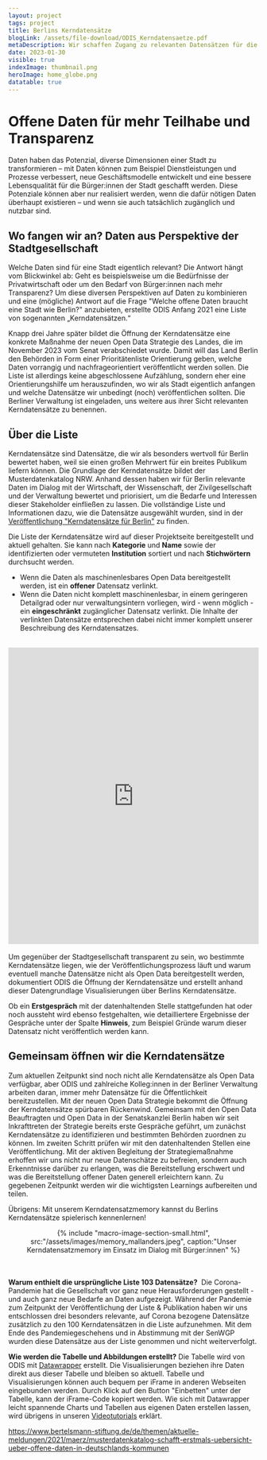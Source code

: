 ```yaml
---
layout: project
tags: project
title: Berlins Kerndatensätze
blogLink: /assets/file-download/ODIS_Kerndatensaetze.pdf
metaDescription: Wir schaffen Zugang zu relevanten Datensätzen für die Stadtgesellschaft
date: 2023-01-30
visible: true
indexImage: thumbnail.png
heroImage: home_globe.png
datatable: true
---
```


# Offene Daten für mehr Teilhabe und Transparenz

Daten haben das Potenzial, diverse Dimensionen einer Stadt zu transformieren – mit Daten können zum Beispiel Dienstleistungen und Prozesse verbessert, neue Geschäftsmodelle entwickelt und eine bessere Lebensqualität für die Bürger:innen der Stadt geschafft werden. Diese Potenziale können aber nur realisiert werden, wenn die dafür nötigen Daten überhaupt existieren – und wenn sie auch tatsächlich zugänglich und nutzbar sind.


## Wo fangen wir an? Daten aus Perspektive der Stadtgesellschaft 

Welche Daten sind für eine Stadt eigentlich relevant? Die Antwort hängt vom Blickwinkel ab: Geht es beispielsweise um die Bedürfnisse der Privatwirtschaft oder um den Bedarf von Bürger:innen nach mehr Transparenz? Um diese diversen Perspektiven auf Daten zu kombinieren und eine (mögliche) Antwort auf die Frage "Welche offene Daten braucht eine Stadt wie Berlin?" anzubieten, erstellte ODIS Anfang 2021 eine Liste von sogenannten „Kerndatensätzen.“ 

Knapp drei Jahre später bildet die Öffnung der Kerndatensätze eine konkrete Maßnahme der neuen Open Data Strategie des Landes, die im November 2023 vom Senat verabschiedet wurde. Damit will das Land Berlin den Behörden in Form einer Prioritätenliste Orientierung geben, welche Daten vorrangig und nachfrageorientiert veröffentlicht werden sollen. Die Liste ist allerdings keine abgeschlossene Aufzählung, sondern eher eine Orientierungshilfe um herauszufinden, wo wir als Stadt eigentlich anfangen und welche Datensätze wir unbedingt (noch) veröffentlichen sollten. Die Berliner Verwaltung ist eingeladen, uns weitere aus ihrer Sicht relevanten Kerndatensätze zu benennen.

## Über die Liste

Kerndatensätze sind Datensätze, die wir als besonders wertvoll für Berlin bewertet haben, weil sie einen großen Mehrwert für ein breites Publikum liefern können. Die Grundlage der Kerndatensätze bildet der Musterdatenkatalog NRW. Anhand dessen haben wir für Berlin relevante Daten im Dialog mit der Wirtschaft, der Wissenschaft, der Zivilgesellschaft und der Verwaltung bewertet und priorisiert, um die Bedarfe und Interessen dieser Stakeholder einfließen zu lassen. Die vollständige Liste und Informationen dazu, wie die Datensätze ausgewählt wurden, sind in der [Veröffentlichung "Kerndatensätze für Berlin"](/assets/file-download/ODIS_Kerndatensaetze.pdf) zu finden.

Die Liste der Kerndatensätze wird auf dieser Projektseite bereitgestellt und aktuell gehalten. Sie kann nach **Kategorie** und **Name** sowie der identifizierten oder vermuteten **Institution** sortiert und nach **Stichwörtern** durchsucht werden. 

- Wenn die Daten als maschinenlesbares Open Data bereitgestellt werden, ist ein **offener** Datensatz verlinkt.
- Wenn die Daten nicht komplett maschinenlesbar, in einem geringeren Detailgrad oder nur verwaltungsintern vorliegen, wird -  wenn möglich - ein **eingeschränkt** zugänglicher Datensatz verlinkt. Die Inhalte der verlinkten Datensätze entsprechen dabei nicht immer komplett unserer Beschreibung des Kerndatensatzes.

<br>

<iframe title="Kerndatensätze" aria-label="Tabelle" id="datawrapper-chart-0xCZQ" src="https://datawrapper.dwcdn.net/0xCZQ/5/" scrolling="no" frameborder="0" style="width: 0; min-width: 100% !important; border: none;" height="597" data-external="1"></iframe><script type="text/javascript">!function(){"use strict";window.addEventListener("message",(function(a){if(void 0!==a.data["datawrapper-height"]){var e=document.querySelectorAll("iframe");for(var t in a.data["datawrapper-height"])for(var r=0;r<e.length;r++)if(e[r].contentWindow===a.source){var i=a.data["datawrapper-height"][t]+"px";e[r].style.height=i}}}))}();
</script>

<br>
<br>
Um gegenüber der Stadtgesellschaft transparent zu sein, wo bestimmte Kerndatensätze liegen, wie der Veröffentlichungsprozess läuft und warum eventuell manche Datensätze nicht als Open Data bereitgestellt werden, dokumentiert ODIS die Öffnung der Kerndatensätze und erstellt anhand dieser Datengrundlage Visualisierungen über Berlins Kerndatensätze. 

Ob ein **Erstgespräch** mit der datenhaltenden Stelle stattgefunden hat oder noch aussteht wird ebenso festgehalten, wie detailliertere Ergebnisse der Gespräche unter der Spalte **Hinweis**, zum Beispiel Gründe warum dieser Datensatz nicht veröffentlich werden kann.

## Gemeinsam öffnen wir die Kerndatensätze

Zum aktuellen Zeitpunkt sind noch nicht alle Kerndatensätze als Open Data verfügbar, aber ODIS und zahlreiche Kolleg:innen in der Berliner Verwaltung arbeiten daran, immer mehr Datensätze für die Öffentlichkeit bereitzustellen. Mit der neuen Open Data Strategie bekommt die Öffnung der Kerndatensätze spürbaren Rückenwind. Gemeinsam mit den Open Data Beauftragten und Open Data in der Senatskanzlei Berlin haben wir seit Inkrafttreten der Strategie bereits erste Gespräche geführt, um zunächst Kerndatensätze zu identifizieren und bestimmten Behörden zuordnen zu können. Im zweiten Schritt prüfen wir mit den datenhaltenden Stellen eine Veröffentlichung. Mit der aktiven Begleitung der Strategiemaßnahme erhoffen wir uns nicht nur neue Datenschätze zu befreien, sondern auch Erkenntnisse darüber zu erlangen, was die Bereitstellung erschwert und was die Bereitstellung offener Daten generell erleichtern kann. Zu gegebenen Zeitpunkt werden wir die wichtigsten Learnings aufbereiten und teilen.

Übrigens: Mit unserem Kerndatensatzmemory kannst du Berlins Kerndatensätze spielerisch kennenlernen!

<center>
{% include "macro-image-section-small.html", src:"/assets/images/memory_mallanders.jpeg", caption:"Unser Kerndatensatzmemory im Einsatz im Dialog mit Bürger:innen" %}
</center>
<br>
<br>

**Warum enthielt die ursprüngliche Liste 103 Datensätze?** 
Die Corona-Pandemie hat die Gesellschaft vor ganz neue Herausforderungen gestellt - und auch ganz neue Bedarfe an Daten aufgezeigt. Während der Pandemie zum Zeitpunkt der Veröffentlichung der Liste & Publikation haben wir uns entschlossen drei besonders relevante, auf Corona bezogene Datensätze zusätzlich zu den 100 Kerndatensätzen in die Liste aufzunehmen. Mit dem Ende des Pandemiegeschehens und in Abstimmung mit der SenWGP wurden diese Datensätze aus der Liste genommen und nicht weiterverfolgt.

**Wie werden die Tabelle und Abbildungen erstellt?** Die Tabelle wird von ODIS mit [Datawrapper](https://www.datawrapper.de/) erstellt. Die Visualisierungen beziehen ihre Daten direkt aus dieser Tabelle und bleiben so aktuell. Tabelle und Visualisierungen können auch bequem per iFrame in anderen Webseiten eingebunden werden. Durch Klick auf den Button "Einbetten" unter der Tabelle, kann der iFrame-Code kopiert werden.
Wie sich mit Datawrapper leicht spannende Charts und Tabellen aus eigenen Daten erstellen lassen, wird übrigens in unseren [Videotutorials](https://odis-berlin.de/ressourcen/datenvisualisierung/) erklärt.

https://www.bertelsmann-stiftung.de/de/themen/aktuelle-meldungen/2021/maerz/musterdatenkatalog-schafft-erstmals-uebersicht-ueber-offene-daten-in-deutschlands-kommunen